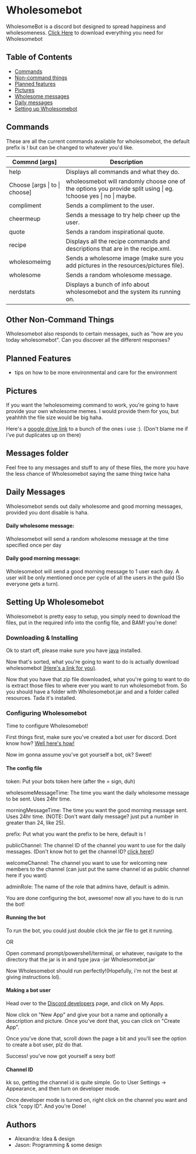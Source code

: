 # Wholesomebot
WholesomeBot is a discord bot designed to spread happiness and wholesomeness.
[Click Here](https://github.com/basion96/Wholesomebot/releases/download/v1.1/Wholesomebot_v1.1.zip) to download everything you need for Wholesomebot

## Table of Contents
* [Commands](#commands)
* [Non-command things](#other-non-command-things)
* [Planned features](#planned-features)
* [Pictures](#pictures)
* [Wholesome messages](#wholesome-messages)
* [Daily messages](#daily-messages)
* [Setting up Wholesomebot](#setting-up-wholesomebot)

## Commands
These are all the current commands available for wholesomebot, the default prefix is ! but can be changed to whatever you'd like.

|Commnd [args]|Description|
| --- | --- |
|help|Displays all commands and what they do.|
|Choose [args \| to \| choose] | wholeosmebot will randomly choose one of the options you provide split using \| eg. !choose yes \| no \| maybe.|
|compliment|Sends a compliment to the user.|
|cheermeup|Sends a message to try help cheer up the user.|
|quote|Sends a random inspirational quote.|
|recipe|Displays all the recipe commands and descriptions that are in the recipe.xml.|
|wholesomeimg|Sends a wholesome image (make sure you add pictures in the resources/pictures file).|
|wholesome|Sends a random wholesome message.|
|nerdstats|Displays a bunch of info about wholesomebot and the system its running on.|

## Other Non-Command Things
Wholesomebot also responds to certain messages, such as "how are you today wholesomebot". Can you discover all the different responses?

## Planned Features
* tips on how to be more environmental and care for the environment

## Pictures
If you want the !wholesomeimg command to work, you're going to have provide your own wholesome memes. I would provide them for you, but yeahhhh the file size would be big haha.

Here's a [google drive link](https://drive.google.com/drive/folders/10fO4BGfbTUjsFNT9e4yhiMOU5j_ldUGi?usp=sharing) to a bunch of the ones i use :).
(Don't blame me if i've put duplicates up on there)
## Messages folder
Feel free to any messages and stuff to any of these files, the more you have the less chance of Wholesomebot saying the same thing twice haha

## Daily Messages
Wholesomebot sends out daily wholesome and good morning messages, provided you dont disable is haha.

#### Daily wholesome message:
Wholesomebot will send a random wholesome message at the time specified once per day

#### Daily good morning message:
Wholesomebot will send a good morning message to 1 user each day. A user will be only mentioned once per cycle of all the users in the guild (So everyone gets a turn).

## Setting Up Wholesomebot
Wholesomebot is pretty easy to setup, you simply need to download the files,
put in the required info into the config file, and BAM! you're done!
### Downloading & Installing
Ok to start off, please make sure you have [java](http://javadl.oracle.com/webapps/download/AutoDL?BundleId=233172_512cd62ec5174c3487ac17c61aaa89e8) installed.

Now that's sorted, what you're going to want to do is actually download wholesomebot [(Here's a link for you)](https://github.com/basion96/Wholesomebot/releases/download/v1.1/Wholesomebot_v1.1.zip).

Now that you have that zip file downloaded, what you're going to want to do is extract those files to where ever you want to run wholesomebot from.
So you should have a folder with Wholesomebot.jar and and a folder called resources. Tada it's installed.

### Configuring Wholesomebot
Time to configure Wholesomebot!

First things first, make sure you've created a bot user for discord. Dont know how? [Well here's how!](#making-a-bot-user)

Now im gonna assume you've got yourself a bot, ok? Sweet!
 
#### The config file
token: Put your bots token here (after the = sign, duh)

wholesomeMessageTime: The time you want the daily wholesome message to be sent. Uses 24hr time.

morningMessageTime: The time you want the good morning message sent. Uses 24hr time.
(NOTE: Don't want daily message? just put a number in greater than 24, like 25).

prefix: Put what you want the prefix to be here, default is !

publicChannel: The channel ID of the channel you want to use for the daily messages. (Don't know hot to get the channel ID? [click here!](#channel-id))

welcomeChannel: The channel you want to use for welcoming new members to the channel (can just put the same channel id as public channel here if you want)

adminRole: The name of the role that admins have, default is admin.

You are done configuring the bot, awesome! now all you have to do is run the bot!

#### Running the bot
To run the bot, you could just double click the jar file to get it running.

OR

Open command prompt/powershell/terminal, or whatever, navigate to the directory that the jar is in and type java -jar Wholesomebot.jar

Now Wholesomebot should run perfectly!(Hopefully, i'm not the best at giving instructions lol). 

#### Making a bot user
Head over to the [Discord developers](https://discordapp.com/developers/docs/intro) page, and click on My Apps.

Now click on "New App" and give your bot a name and optionally a description and picture. Once you've dont that, you can click on "Create App".

Once you've done that, scroll down the page a bit and you'll see the option to create a bot user, plz do that.

Success! you've now got yourself a sexy bot!

#### Channel ID
kk so, getting the channel id is quite simple. Go to User Settings -> Appearance, and then turn on developer mode.

Once developer mode is turned on, right click on the channel you want and click "copy ID". And you're Done!

## Authors
* Alexandra: Idea & design
* Jason: Programming & some design

